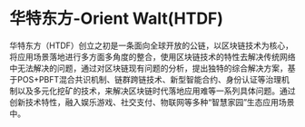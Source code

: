 # 

# 华特东方-Orient Walt(HTDF)

华特东方（HTDF）创立之初是一条面向全球开放的公链，以区块链技术为核心，将应用场景落地进行多方面多角度的整合，使用区块链技术的特性去解决传统网络中无法解决的问题，通过对区块链现有问题的分析，提出独特的综合解决方案，基于POS+PBFT混合共识机制、链群跨链技术、新型智能合约、身份认证等治理机制以及多元化挖矿的技术，来解决区块链时代落地应用难等一系列具体问题。通过创新技术特性，融入娱乐游戏、社交支付、物联网等多种“智慧家园”生态应用场景中。


